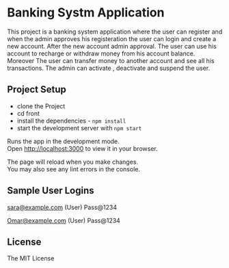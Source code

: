 # Banking Systm Application

This project is a banking system application where the user can register and when the admin approves his registeration the user can login and create a new account. After the new account admin approval. The user can use his account to recharge or withdraw money from his account balance. Moreover The user can transfer money to another account and see all his transactions. The admin can activate , deactivate and suspend the user.

## Project Setup

- clone the Project
- cd front
- install the dependencies - `npm install`
- start the development server with `npm start`

Runs the app in the development mode.\
Open [http://localhost:3000](http://localhost:3000) to view it in your browser.

The page will reload when you make changes.\
You may also see any lint errors in the console.

## Sample User Logins

sara@example.com (User)
Pass@1234

Omar@example.com (User)
Pass@1234

## License

The MIT License
